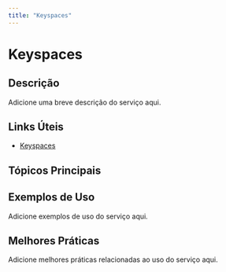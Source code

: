 ```yaml
---
title: "Keyspaces"
---
```


# Keyspaces

## Descrição

Adicione uma breve descrição do serviço aqui.

## Links Úteis

- [Keyspaces](https://docs.aws.amazon.com/keyspaces/latest/devguide/what-is.html)

## Tópicos Principais



## Exemplos de Uso

Adicione exemplos de uso do serviço aqui.

## Melhores Práticas

Adicione melhores práticas relacionadas ao uso do serviço aqui.
